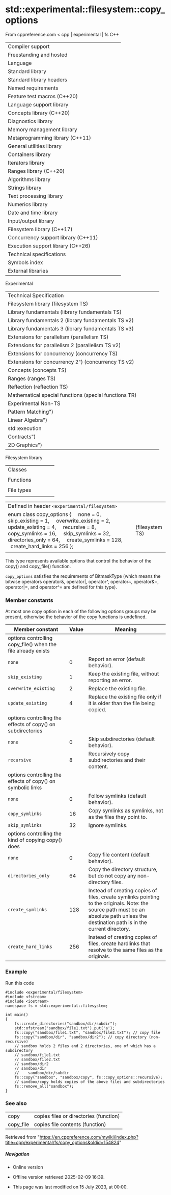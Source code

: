# std::experimental::filesystem::copy_options

From cppreference.com
< cpp‎ | experimental‎ | fs
C++

|  |  |  |  |  |
| --- | --- | --- | --- | --- |
| Compiler support | | | | |
| Freestanding and hosted | | | | |
| Language | | | | |
| Standard library | | | | |
| Standard library headers | | | | |
| Named requirements | | | | |
| Feature test macros (C++20) | | | | |
| Language support library | | | | |
| Concepts library (C++20) | | | | |
| Diagnostics library | | | | |
| Memory management library | | | | |
| Metaprogramming library (C++11) | | | | |
| General utilities library | | | | |
| Containers library | | | | |
| Iterators library | | | | |
| Ranges library (C++20) | | | | |
| Algorithms library | | | | |
| Strings library | | | | |
| Text processing library | | | | |
| Numerics library | | | | |
| Date and time library | | | | |
| Input/output library | | | | |
| Filesystem library (C++17) | | | | |
| Concurrency support library (C++11) | | | | |
| Execution support library (C++26) | | | | |
| Technical specifications | | | | |
| Symbols index | | | | |
| External libraries | | | | |

Experimental

|  |  |  |  |  |
| --- | --- | --- | --- | --- |
| Technical Specification | | | | |
| Filesystem library (filesystem TS) | | | | |
| Library fundamentals (library fundamentals TS) | | | | |
| Library fundamentals 2 (library fundamentals TS v2) | | | | |
| Library fundamentals 3 (library fundamentals TS v3) | | | | |
| Extensions for parallelism (parallelism TS) | | | | |
| Extensions for parallelism 2 (parallelism TS v2) | | | | |
| Extensions for concurrency (concurrency TS) | | | | |
| Extensions for concurrency 2") (concurrency TS v2) | | | | |
| Concepts (concepts TS) | | | | |
| Ranges (ranges TS) | | | | |
| Reflection (reflection TS) | | | | |
| Mathematical special functions (special functions TR) | | | | |
| Experimental Non-TS | | | | |
| Pattern Matching") | | | | |
| Linear Algebra") | | | | |
| std::execution | | | | |
| Contracts") | | | | |
| 2D Graphics") | | | | |

Filesystem library

|  |  |  |  |  |
| --- | --- | --- | --- | --- |
| Classes | | | | |
| |  |  |  |  |  | | --- | --- | --- | --- | --- | | filesystem::path | | | | | | filesystem::filesystem_error | | | | | | filesystem::directory_entry | | | | | | filesystem::directory_iterator | | | | | | filesystem::recursive_directory_iterator | | | | | | filesystem::file_status | | | | | | |  |  |  |  |  | | --- | --- | --- | --- | --- | | filesystem::space_info | | | | | | filesystem::file_type | | | | | | filesystem::perms | | | | | | ****filesystem::copy_options**** | | | | | | filesystem::directory_options | | | | | | filesystem::file_time_type | | | | | |
| Functions | | | | |
| |  |  |  |  |  | | --- | --- | --- | --- | --- | | filesystem::absolute filesystem::system_complete | | | | | | filesystem::canonical | | | | | | filesystem::copy | | | | | | filesystem::copy_file | | | | | | filesystem::copy_symlink | | | | | | filesystem::create_directory filesystem::create_directories | | | | | | filesystem::create_hard_link | | | | | | filesystem::create_symlink filesystem::create_directory_symlink | | | | | | filesystem::current_path | | | | | | filesystem::exists | | | | | | filesystem::equivalent | | | | | | |  |  |  |  |  | | --- | --- | --- | --- | --- | | filesystem::file_size | | | | | | filesystem::hard_link_count | | | | | | filesystem::last_write_time | | | | | | filesystem::permissions | | | | | | filesystem::read_symlink | | | | | | filesystem::remove filesystem::remove_all | | | | | | filesystem::rename | | | | | | filesystem::resize_file | | | | | | filesystem::space | | | | | | filesystem::status filesystem::symlink_status | | | | | | filesystem::temp_directory_path | | | | | |
| File types | | | | |
| |  |  |  |  |  | | --- | --- | --- | --- | --- | | filesystem::is_block_file | | | | | | filesystem::is_character_file | | | | | | filesystem::is_directory | | | | | | filesystem::is_empty | | | | | | filesystem::status_known | | | | | | |  |  |  |  |  | | --- | --- | --- | --- | --- | | filesystem::is_fifo | | | | | | filesystem::is_other | | | | | | filesystem::is_regular_file | | | | | | filesystem::is_socket | | | | | | filesystem::is_symlink | | | | | |

|  |  |  |
| --- | --- | --- |
| Defined in header `<experimental/filesystem>` |  |  |
| enum class copy_options {      none = 0,      skip_existing = 1,      overwrite_existing = 2,      update_existing = 4,      recursive = 8,      copy_symlinks = 16,      skip_symlinks = 32,      directories_only = 64,      create_symlinks = 128,      create_hard_links = 256 }; |  | (filesystem TS) |
|  |  |  |

This type represents available options that control the behavior of the copy() and copy_file() function.

`copy_options` satisfies the requirements of BitmaskType (which means the bitwise operators operator&, operator|, operator^, operator~, operator&=, operator|=, and operator^= are defined for this type).

### Member constants

At most one copy option in each of the following options groups may be present, otherwise the behavior of the copy functions is undefined.

| Member constant | Value | Meaning |
| --- | --- | --- |
| options controlling copy_file() when the file already exists | | |
| `none` | ​0​ | Report an error (default behavior). |
| `skip_existing` | 1 | Keep the existing file, without reporting an error. |
| `overwrite_existing` | 2 | Replace the existing file. |
| `update_existing` | 4 | Replace the existing file only if it is older than the file being copied. |
| options controlling the effects of copy() on subdirectories | | |
| `none` | ​0​ | Skip subdirectories (default behavior). |
| `recursive` | 8 | Recursively copy subdirectories and their content. |
| options controlling the effects of copy() on symbolic links | | |
| `none` | ​0​ | Follow symlinks (default behavior). |
| `copy_symlinks` | 16 | Copy symlinks as symlinks, not as the files they point to. |
| `skip_symlinks` | 32 | Ignore symlinks. |
| options controlling the kind of copying copy() does | | |
| `none` | ​0​ | Copy file content (default behavior). |
| `directories_only` | 64 | Copy the directory structure, but do not copy any non-directory files. |
| `create_symlinks` | 128 | Instead of creating copies of files, create symlinks pointing to the originals. Note: the source path must be an absolute path unless the destination path is in the current directory. |
| `create_hard_links` | 256 | Instead of creating copies of files, create hardlinks that resolve to the same files as the originals. |

### Example

Run this code

```
#include <experimental/filesystem>
#include <fstream>
#include <iostream>
namespace fs = std::experimental::filesystem;
 
int main()
{
    fs::create_directories("sandbox/dir/subdir");
    std::ofstream("sandbox/file1.txt").put('a');
    fs::copy("sandbox/file1.txt", "sandbox/file2.txt"); // copy file
    fs::copy("sandbox/dir", "sandbox/dir2"); // copy directory (non-recursive)
    // sandbox holds 2 files and 2 directories, one of which has a subdirectory
    // sandbox/file1.txt
    // sandbox/file2.txt
    // sandbox/dir2
    // sandbox/dir
    //    sandbox/dir/subdir
    fs::copy("sandbox", "sandbox/copy", fs::copy_options::recursive);
    // sandbox/copy holds copies of the above files and subdirectories
    fs::remove_all("sandbox");
}

```

### See also

|  |  |
| --- | --- |
| copy | copies files or directories   (function) |
| copy_file | copies file contents   (function) |

Retrieved from "<https://en.cppreference.com/mwiki/index.php?title=cpp/experimental/fs/copy_options&oldid=154824>"

##### Navigation

- Online version
- Offline version retrieved 2025-02-09 16:39.

- This page was last modified on 15 July 2023, at 00:00.